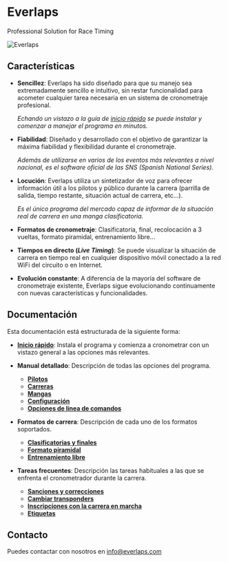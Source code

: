 
<div class="bs-docs-header" id="content" style="margin-bottom:0px">
	<div class="container">
		<h1>Everlaps</h1>
		<p>Professional Solution for Race Timing</p>
	</div>
</div>

![Everlaps](en/img/heats.png)

## Características

- **Sencillez**: Everlaps ha sido diseñado para que su manejo sea extremadamente sencillo e intuitivo, sin restar funcionalidad para acometer cualquier tarea necesaria en un sistema de cronometraje profesional.

	*Echando un vistazo a la guía de [inicio rápido](quick-start/index.html) se puede instalar y comenzar a manejar el programa en minutos.*

- **Fiabilidad**: Diseñado y desarrollado con el objetivo de garantizar la máxima fiabilidad y flexibilidad durante el cronometraje.

	*Además de utilizarse en varios de los eventos más relevantes a nivel nacional, es el software oficial de las SNS (Spanish National Series).*

- **Locución**: Everlaps utiliza un sintetizador de voz para ofrecer información útil a los pilotos y público durante la carrera (parrilla de salida, tiempo restante, situación actual de carrera, etc...).
 
	*Es el único programa del mercado capaz de informar de la situación real de carrera en una manga clasificatoria.*
 
- **Formatos de cronometraje**: Clasificatoria, final, recolocación a 3 vueltas, formato piramidal, entrenamiento libre...

- **Tiempos en directo (*Live Timing*)**: Se puede visualizar la situación de carrera en tiempo real en cualquier dispositivo móvil conectado a la red WiFi del circuito o en Internet. 

- **Evolución constante**: A diferencia de la mayoría del software de cronometraje existente, Everlaps sigue evolucionando continuamente con nuevas características y funcionalidades.

## Documentación

Esta documentación está estructurada de la siguiente forma:

- [**Inicio rápido**](quick-start/index.html): Instala el programa y comienza a cronometrar con un vistazo general a las opciones más relevantes.

- **Manual detallado**: Descripción de todas las opciones del programa.
	- [**Pilotos**](user-guide/drivers/index.html)
	- [**Carreras**](user-guide/races/index.html)
	- [**Mangas**](user-guide/heats/index.html)
	- [**Configuración**](user-guide/config/index.html)
	- [**Opciones de línea de comandos**](user-guide/commands/index.html)

- **Formatos de carrera**: Descripción de cada uno de los formatos soportados.
 
	- [**Clasificatorias y finales**](race-formats/qualify-finals/index.html)
	- [**Formato piramidal**](race-formats/christmas-tree/index.html)
	- [**Entrenamiento libre**](race-formats/free-practice/index.html)

- **Tareas frecuentes**: Descripción las tareas habituales a las que se enfrenta el cronometrador durante la carrera.
	- [**Sanciones y correcciones**](common-tasks/punishments-corrections/index.html)
	- [**Cambiar transponders**](common-tasks/change-transponders/index.html)
	- [**Inscripciones con la carrera en marcha**](common-tasks/late-entries/index.html)
	- [**Etiquetas**](common-tasks/tags/index.html)

## Contacto

Puedes contactar con nosotros en [info@everlaps.com](mailto:info@everlaps.com)
